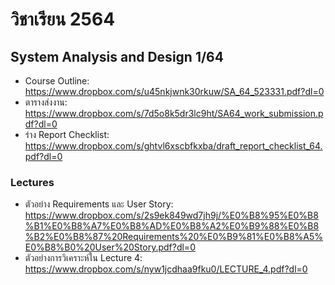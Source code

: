 # วิชาเรียน 2564


## System Analysis and Design 1/64

  * Course Outline: https://www.dropbox.com/s/u45nkjwnk30rkuw/SA_64_523331.pdf?dl=0
  * ตารางส่งงาน: https://www.dropbox.com/s/7d5o8k5dr3lc9ht/SA64_work_submission.pdf?dl=0
  * ร่าง Report Checklist: https://www.dropbox.com/s/ghtvl6xscbfkxba/draft_report_checklist_64.pdf?dl=0

### Lectures
  * ตัวอย่าง Requirements และ User Story: https://www.dropbox.com/s/2s9ek849wd7jh9j/%E0%B8%95%E0%B8%B1%E0%B8%A7%E0%B8%AD%E0%B8%A2%E0%B9%88%E0%B8%B2%E0%B8%87%20Requirements%20%E0%B9%81%E0%B8%A5%E0%B8%B0%20User%20Story.pdf?dl=0
  * ตัวอย่างการวิเคราะห์ใน Lecture 4: https://www.dropbox.com/s/nyw1jcdhaa9fku0/LECTURE_4.pdf?dl=0
